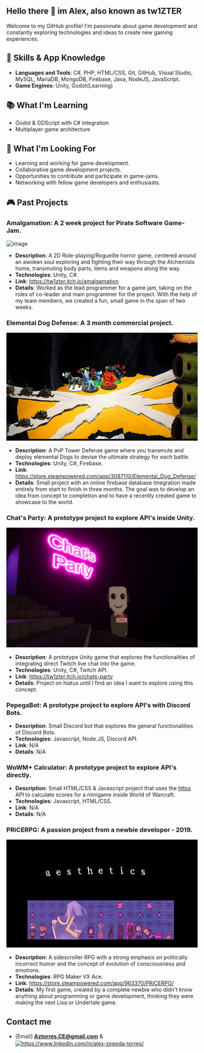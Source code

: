## Hello there 👋 im Alex, also known as tw1ZTER 

Welcome to my GitHub profile! I'm passionate about game development and constantly exploring technologies and ideas to create new gaming experiences.

## 🔧 Skills & App Knowledge
- **Languages and Tools**: C#, PHP, HTML/CSS, Git, GitHub, Visual Studio, MySQL, MariaDB, MongoDB, Firebase, Java, NodeJS, JavaScript.
- **Game Engines**: Unity, Godot(Learning)

## 📚 What I'm Learning
- Godot & GDScript with C# integration
- Multiplayer game architecture

## 🌟 What I'm Looking For
- Learning and working for game development.
- Collaborative game development projects.
- Opportunities to contribute and participate in game-jams.
- Networking with fellow game developers and enthusiasts.

## 🎮 Past Projects
### Amalgamation: A 2 week project for Pirate Software Game-Jam.
![image](https://github.com/tw1ZTER/tw1ZTER/blob/main/Amalga.gif)
- **Description**: A 2D Role-playing/Roguelite horror game, centered around an awoken soul exploring and fighting their way through the Alchemists home, transmuting body parts, items and weapons along the way.
- **Technologies**: Unity, C#.
- **Link**: https://tw1zter.itch.io/amalgamation
- **Details**: Worked as the lead programmer for a game jam, taking on the roles of co-leader and main programmer for the project. With the help of my team members, we created a fun, small game in the span of two weeks.

### Elemental Dog Defense: A 3 month commercial project.
![image](https://github.com/tw1ZTER/tw1ZTER/blob/main/EDD.gif)
- **Description**: A PvP Tower Defense game where you transmute and deploy elemental Dogs to devise the ultimate strategy for each battle.
- **Technologies**: Unity, C#, Firebase.
- **Link**: https://store.steampowered.com/app/3087110/Elemental_Dog_Defense/
- **Details**: Small project with an online firebase database itnegration made entirely from start to finish in three months. The goal was to develop an idea from concept to completion and to have a recently created game to showcase to the world.

### Chat's Party: A prototype project to explore API's inside Unity.
![image](https://github.com/tw1ZTER/tw1ZTER/blob/main/ChatsParty.png)
- **Description**: A prototype Unity game that explores the functionalities of integrating direct Twitch live chat into the game.
- **Technologies**: Unity, C#, Twitch API.
- **Link**: https://tw1zter.itch.io/chats-party
- **Details**: Project on hiatus until I find an idea I want to explore using this concept.

### PepegaBot: A prototype project to explore API's with Discord Bots.
- **Description**: Small Discord bot that explores the general functionalities of Discord Bots.
- **Technologies**: Javascript, Node.JS, Discord API.
- **Link**: N/A
- **Details**: N/A

### WoWM+ Calculator: A prototype project to explore API's directly.
- **Description**: Small HTML/CSS & Javascript project that uses the [https](https://raider.io/) API to calculate scores for a minigame inside World of Warcraft.
- **Technologies**: Javascript, HTML/CSS.
- **Link**: N/A
- **Details**: N/A

### PRiCERPG: A passion project from a newbie developer - 2019.
![image](https://github.com/tw1ZTER/tw1ZTER/blob/main/PRiCERPG2.gif)
- **Description**: A sidescroller RPG with a strong emphasis on politically incorrect humor and the concept of evolution of consciousness and emotions.
- **Technologies**: RPG Maker VX Ace.
- **Link**: https://store.steampowered.com/app/963370/PRiCERPG/
- **Details**: My first game, created by a complete newbie who didn't know anything about programming or game development, thinking they were making the next Lisa or Undertale game.

## Contact me
- [Email] **Aztorres.CE@gmail.com** & <a href="https://www.linkedin.com/in/alex-zepeda-torres/" target="blank"><img align="center" src="https://raw.githubusercontent.com/rahuldkjain/github-profile-readme-generator/master/src/images/icons/Social/linked-in-alt.svg" alt="https://www.linkedin.com/in/alex-zepeda-torres/" height="30" width="40" /></a>
</p>




